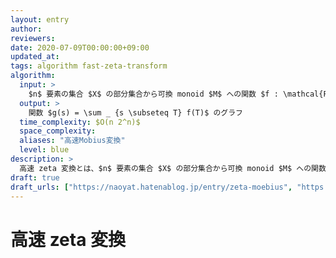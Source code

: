 ```yaml
---
layout: entry
author:
reviewers:
date: 2020-07-09T00:00:00+09:00
updated_at:
tags: algorithm fast-zeta-transform
algorithm:
  input: >
    $n$ 要素の集合 $X$ の部分集合から可換 monoid $M$ への関数 $f : \mathcal{P}(X) \to M$ のグラフ
  output: >
    関数 $g(s) = \sum _ {s \subseteq T} f(T)$ のグラフ
  time_complexity: $O(n 2^n)$
  space_complexity:
  aliases: "高速Mobius変換"
  level: blue
description: >
  高速 zeta 変換とは、$n$ 要素の集合 $X$ の部分集合から可換 monoid $M$ への関数 $f : \mathcal{P}(X) \to M$ が与えられたとき、関数 $g(s) = \sum _ {s \subseteq T} f(T)$ の全体を $O(n 2^n)$ で求めるアルゴリズムである。累積和の $n$ 次元への一般化と理解できる。
draft: true
draft_urls: ["https://naoyat.hatenablog.jp/entry/zeta-moebius", "https://qiita.com/convexineq/items/afc84dfb9ee4ec4a67d5"]
---
```


# 高速 zeta 変換
